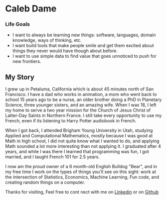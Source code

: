 # Caleb Dame

### Life Goals

* I want to always be learning new things: software, languages, domain knowledge, ways of thinking, etc.
* I want build tools that make people smile and get them excited about things they never would have though about before.
* I want to use simple data to find value that goes unnoticed to push for new frontiers.

## My Story

I grew up in Petaluma, California which is about 45 minutes north of San Francisco.  I have a dad who works in animation, a mom who went back to school 15 years ago to be a nurse, an older brother doing a PhD in Planetary Science, three younger sisters, and an amazing wife. When I was 18, I left my home to serve a two year mission for the Church of Jesus Christ of Latter-Day Saints in Northern France.  I still take every opportunity to use my French, even if its listening to Harry Potter audiobook in French.

When I got back, I attended Brigham Young University in Utah, studying Applied and Computational Mathematics, mostly because I was good at Math in high school, I did not quite know what I wanted to do, and applying Math sounded a lot more interesting than not applying it.  I graduated after 4 years, and while I was there I learned that programming was fun, I got married, and I taught French 101 for 2.5 years.

I now am the proud owner of a 6 month-old English Bulldog "Bear", and in my free time I work on the types of things you'll see on this sight: work at the intersection of Statistics, Economics, Machine Learning, Fun code, and creating random things on a computer.

Thanks for visiting, Feel free to cont
nect with me on [Linkedin](www.linkedin.com/caleb-dame) or on [Github](www.github.com/calebdame)